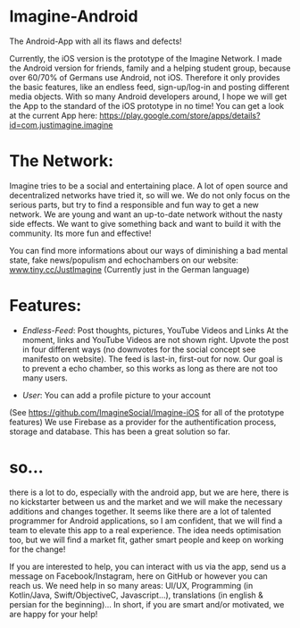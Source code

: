 # Imagine-Android
The Android-App with all its flaws and defects!

Currently, the iOS version is the prototype of the Imagine Network. I made the Android version for friends, family and a helping student group, because over 60/70% of Germans use Android, not iOS. Therefore it only provides the basic features, like an endless feed, sign-up/log-in and posting different media objects. With so many Android developers around, I hope we will get the App to the standard of the iOS prototype in no time! You can get a look at the current App here: https://play.google.com/store/apps/details?id=com.justimagine.imagine

# The Network:
Imagine tries to be a social and entertaining place. A lot of open source and decentralized networks have tried it, so will we. We do not only focus on the serious parts, but try to find a responsible and fun way to get a new network.
We are young and want an up-to-date network without the nasty side effects. We want to give something back and want to build it with the community. Its more fun and effective!

You can find more informations about our ways of diminishing a bad mental state, fake news/populism and echochambers on our website: www.tiny.cc/JustImagine (Currently just in the German language)

# Features:
- *Endless-Feed*: 
Post thoughts, pictures, YouTube Videos and Links
At the moment, links and YouTube Videos are not shown right.
Upvote the post in four different ways (no downvotes for the social concept see manifesto on website).
The feed is last-in, first-out for now. Our goal is to prevent a echo chamber, so this works as long as there are not too many users.

- *User*:
You can add a profile picture to your account 

(See https://github.com/ImagineSocial/Imagine-iOS for all of the prototype features)
We use Firebase as a provider for the authentification process, storage and database. This has been a great solution so far.

# so...
there is a lot to do, especially with the android app, but we are here, there is no kickstarter between us and the market and we will make the necessary additions and changes together. It seems like there are a lot of talented programmer for Android applications, so I am confident, that we will find a team to elevate this app to a real experience. The idea needs optimisation too, but we will find a market fit, gather smart people and keep on working for the change!

If you are interested to help, you can interact with us via the app, send us a message on Facebook/Instagram, here on GitHub or however you can reach us. We need help in so many areas: UI/UX, Programming (in Kotlin/Java, Swift/ObjectiveC, Javascript...), translations (in english & persian for the beginning)... In short, if you are smart and/or motivated, we are happy for your help!
